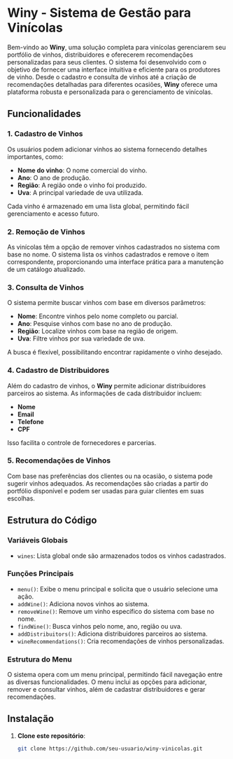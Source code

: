 # Winy - Sistema de Gestão para Vinícolas

Bem-vindo ao **Winy**, uma solução completa para vinícolas gerenciarem seu portfólio de vinhos, distribuidores e oferecerem recomendações personalizadas para seus clientes. O sistema foi desenvolvido com o objetivo de fornecer uma interface intuitiva e eficiente para os produtores de vinho. Desde o cadastro e consulta de vinhos até a criação de recomendações detalhadas para diferentes ocasiões, **Winy** oferece uma plataforma robusta e personalizada para o gerenciamento de vinícolas.

## Funcionalidades

### 1. Cadastro de Vinhos
Os usuários podem adicionar vinhos ao sistema fornecendo detalhes importantes, como:
- **Nome do vinho**: O nome comercial do vinho.
- **Ano**: O ano de produção.
- **Região**: A região onde o vinho foi produzido.
- **Uva**: A principal variedade de uva utilizada.

Cada vinho é armazenado em uma lista global, permitindo fácil gerenciamento e acesso futuro.

### 2. Remoção de Vinhos
As vinícolas têm a opção de remover vinhos cadastrados no sistema com base no nome. O sistema lista os vinhos cadastrados e remove o item correspondente, proporcionando uma interface prática para a manutenção de um catálogo atualizado.

### 3. Consulta de Vinhos
O sistema permite buscar vinhos com base em diversos parâmetros:
- **Nome**: Encontre vinhos pelo nome completo ou parcial.
- **Ano**: Pesquise vinhos com base no ano de produção.
- **Região**: Localize vinhos com base na região de origem.
- **Uva**: Filtre vinhos por sua variedade de uva.

A busca é flexível, possibilitando encontrar rapidamente o vinho desejado.

### 4. Cadastro de Distribuidores
Além do cadastro de vinhos, o **Winy** permite adicionar distribuidores parceiros ao sistema. As informações de cada distribuidor incluem:
- **Nome**
- **Email**
- **Telefone**
- **CPF**

Isso facilita o controle de fornecedores e parcerias.

### 5. Recomendações de Vinhos
Com base nas preferências dos clientes ou na ocasião, o sistema pode sugerir vinhos adequados. As recomendações são criadas a partir do portfólio disponível e podem ser usadas para guiar clientes em suas escolhas.

## Estrutura do Código

### Variáveis Globais
- `wines`: Lista global onde são armazenados todos os vinhos cadastrados.

### Funções Principais
- `menu()`: Exibe o menu principal e solicita que o usuário selecione uma ação.
- `addWine()`: Adiciona novos vinhos ao sistema.
- `removeWine()`: Remove um vinho específico do sistema com base no nome.
- `findWine()`: Busca vinhos pelo nome, ano, região ou uva.
- `addDistribuitors()`: Adiciona distribuidores parceiros ao sistema.
- `wineRecommendations()`: Cria recomendações de vinhos personalizadas.

### Estrutura do Menu
O sistema opera com um menu principal, permitindo fácil navegação entre as diversas funcionalidades. O menu inclui as opções para adicionar, remover e consultar vinhos, além de cadastrar distribuidores e gerar recomendações.

## Instalação

1. **Clone este repositório**:
   ```bash
   git clone https://github.com/seu-usuario/winy-vinicolas.git
